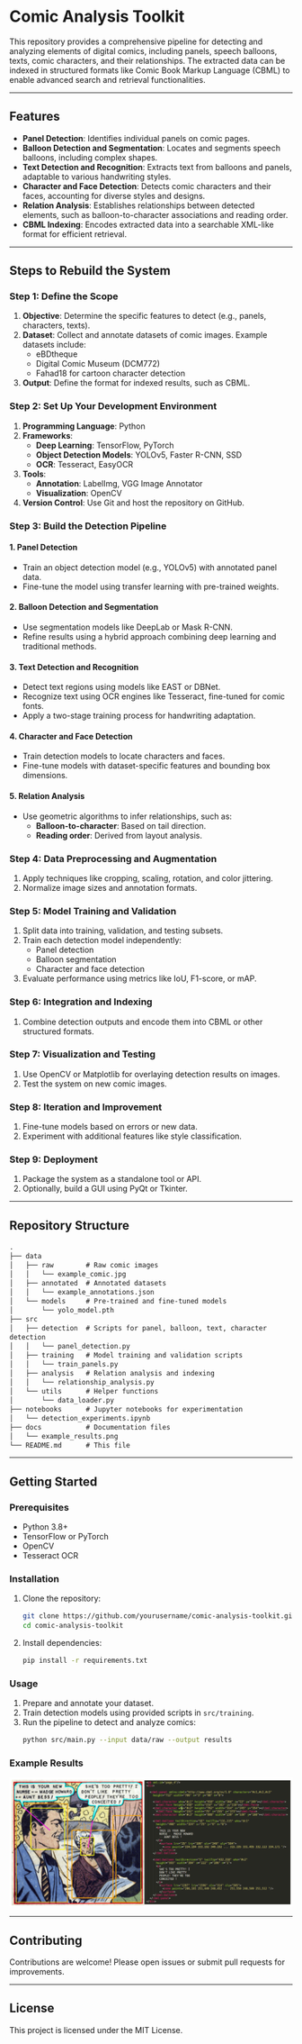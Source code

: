 # Comic Analysis Toolkit

This repository provides a comprehensive pipeline for detecting and analyzing elements of digital comics, including panels, speech balloons, texts, comic characters, and their relationships. The extracted data can be indexed in structured formats like Comic Book Markup Language (CBML) to enable advanced search and retrieval functionalities.

---

## Features
- **Panel Detection**: Identifies individual panels on comic pages.
- **Balloon Detection and Segmentation**: Locates and segments speech balloons, including complex shapes.
- **Text Detection and Recognition**: Extracts text from balloons and panels, adaptable to various handwriting styles.
- **Character and Face Detection**: Detects comic characters and their faces, accounting for diverse styles and designs.
- **Relation Analysis**: Establishes relationships between detected elements, such as balloon-to-character associations and reading order.
- **CBML Indexing**: Encodes extracted data into a searchable XML-like format for efficient retrieval.

---

## Steps to Rebuild the System

### Step 1: Define the Scope
1. **Objective**: Determine the specific features to detect (e.g., panels, characters, texts).
2. **Dataset**: Collect and annotate datasets of comic images. Example datasets include:
   - eBDtheque
   - Digital Comic Museum (DCM772)
   - Fahad18 for cartoon character detection
3. **Output**: Define the format for indexed results, such as CBML.

### Step 2: Set Up Your Development Environment
1. **Programming Language**: Python
2. **Frameworks**:
   - **Deep Learning**: TensorFlow, PyTorch
   - **Object Detection Models**: YOLOv5, Faster R-CNN, SSD
   - **OCR**: Tesseract, EasyOCR
3. **Tools**:
   - **Annotation**: LabelImg, VGG Image Annotator
   - **Visualization**: OpenCV
4. **Version Control**: Use Git and host the repository on GitHub.

### Step 3: Build the Detection Pipeline
#### 1. **Panel Detection**
   - Train an object detection model (e.g., YOLOv5) with annotated panel data.
   - Fine-tune the model using transfer learning with pre-trained weights.

#### 2. **Balloon Detection and Segmentation**
   - Use segmentation models like DeepLab or Mask R-CNN.
   - Refine results using a hybrid approach combining deep learning and traditional methods.

#### 3. **Text Detection and Recognition**
   - Detect text regions using models like EAST or DBNet.
   - Recognize text using OCR engines like Tesseract, fine-tuned for comic fonts.
   - Apply a two-stage training process for handwriting adaptation.

#### 4. **Character and Face Detection**
   - Train detection models to locate characters and faces.
   - Fine-tune models with dataset-specific features and bounding box dimensions.

#### 5. **Relation Analysis**
   - Use geometric algorithms to infer relationships, such as:
     - **Balloon-to-character**: Based on tail direction.
     - **Reading order**: Derived from layout analysis.

### Step 4: Data Preprocessing and Augmentation
1. Apply techniques like cropping, scaling, rotation, and color jittering.
2. Normalize image sizes and annotation formats.

### Step 5: Model Training and Validation
1. Split data into training, validation, and testing subsets.
2. Train each detection model independently:
   - Panel detection
   - Balloon segmentation
   - Character and face detection
3. Evaluate performance using metrics like IoU, F1-score, or mAP.

### Step 6: Integration and Indexing
1. Combine detection outputs and encode them into CBML or other structured formats.

### Step 7: Visualization and Testing
1. Use OpenCV or Matplotlib for overlaying detection results on images.
2. Test the system on new comic images.

### Step 8: Iteration and Improvement
1. Fine-tune models based on errors or new data.
2. Experiment with additional features like style classification.

### Step 9: Deployment
1. Package the system as a standalone tool or API.
2. Optionally, build a GUI using PyQt or Tkinter.

---

## Repository Structure
```plaintext
.
├── data
│   ├── raw        # Raw comic images
│   │   └── example_comic.jpg
│   ├── annotated  # Annotated datasets
│   │   └── example_annotations.json
│   └── models     # Pre-trained and fine-tuned models
│       └── yolo_model.pth
├── src
│   ├── detection  # Scripts for panel, balloon, text, character detection
│   │   └── panel_detection.py
│   ├── training   # Model training and validation scripts
│   │   └── train_panels.py
│   ├── analysis   # Relation analysis and indexing
│   │   └── relationship_analysis.py
│   └── utils      # Helper functions
│       └── data_loader.py
├── notebooks      # Jupyter notebooks for experimentation
│   └── detection_experiments.ipynb
├── docs           # Documentation files
│   └── example_results.png
└── README.md      # This file
```

---

## Getting Started

### Prerequisites
- Python 3.8+
- TensorFlow or PyTorch
- OpenCV
- Tesseract OCR

### Installation
1. Clone the repository:
   ```bash
   git clone https://github.com/yourusername/comic-analysis-toolkit.git
   cd comic-analysis-toolkit
   ```
2. Install dependencies:
   ```bash
   pip install -r requirements.txt
   ```

### Usage
1. Prepare and annotate your dataset.
2. Train detection models using provided scripts in `src/training`.
3. Run the pipeline to detect and analyze comics:
   ```bash
   python src/main.py --input data/raw --output results
   ```

### Example Results
![Example Results](docs/example_results.png)

---

## Contributing
Contributions are welcome! Please open issues or submit pull requests for improvements.

---

## License
This project is licensed under the MIT License.
